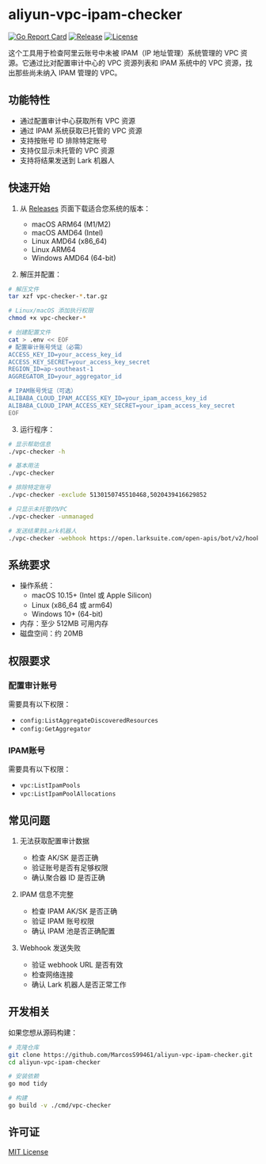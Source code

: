 # aliyun-vpc-ipam-checker

[![Go Report Card](https://goreportcard.com/badge/github.com/MarcosS99461/aliyun-vpc-ipam-checker)](https://goreportcard.com/report/github.com/MarcosS99461/aliyun-vpc-ipam-checker)
[![Release](https://img.shields.io/github/v/release/MarcosS99461/aliyun-vpc-ipam-checker)](https://github.com/MarcosS99461/aliyun-vpc-ipam-checker/releases/latest)
[![License](https://img.shields.io/github/license/MarcosS99461/aliyun-vpc-ipam-checker)](LICENSE)

这个工具用于检查阿里云账号中未被 IPAM（IP 地址管理）系统管理的 VPC 资源。它通过比对配置审计中心的 VPC 资源列表和 IPAM 系统中的 VPC 资源，找出那些尚未纳入 IPAM 管理的 VPC。

## 功能特性

- 通过配置审计中心获取所有 VPC 资源
- 通过 IPAM 系统获取已托管的 VPC 资源
- 支持按账号 ID 排除特定账号
- 支持仅显示未托管的 VPC 资源
- 支持将结果发送到 Lark 机器人

## 快速开始

1. 从 [Releases](https://github.com/MarcosS99461/aliyun-vpc-ipam-checker/releases/latest) 页面下载适合您系统的版本：
   - macOS ARM64 (M1/M2)
   - macOS AMD64 (Intel)
   - Linux AMD64 (x86_64)
   - Linux ARM64
   - Windows AMD64 (64-bit)

2. 解压并配置：
```bash
# 解压文件
tar xzf vpc-checker-*.tar.gz

# Linux/macOS 添加执行权限
chmod +x vpc-checker-*

# 创建配置文件
cat > .env << EOF
# 配置审计账号凭证（必需）
ACCESS_KEY_ID=your_access_key_id
ACCESS_KEY_SECRET=your_access_key_secret
REGION_ID=ap-southeast-1
AGGREGATOR_ID=your_aggregator_id

# IPAM账号凭证（可选）
ALIBABA_CLOUD_IPAM_ACCESS_KEY_ID=your_ipam_access_key_id
ALIBABA_CLOUD_IPAM_ACCESS_KEY_SECRET=your_ipam_access_key_secret
EOF
```

3. 运行程序：
```bash
# 显示帮助信息
./vpc-checker -h

# 基本用法
./vpc-checker

# 排除特定账号
./vpc-checker -exclude 5130150745510468,5020439416629852

# 只显示未托管的VPC
./vpc-checker -unmanaged

# 发送结果到Lark机器人
./vpc-checker -webhook https://open.larksuite.com/open-apis/bot/v2/hook/your-webhook-url
```

## 系统要求

- 操作系统：
  - macOS 10.15+ (Intel 或 Apple Silicon)
  - Linux (x86_64 或 arm64)
  - Windows 10+ (64-bit)
- 内存：至少 512MB 可用内存
- 磁盘空间：约 20MB

## 权限要求

### 配置审计账号
需要具有以下权限：
- `config:ListAggregateDiscoveredResources`
- `config:GetAggregator`

### IPAM账号
需要具有以下权限：
- `vpc:ListIpamPools`
- `vpc:ListIpamPoolAllocations`

## 常见问题

1. 无法获取配置审计数据
   - 检查 AK/SK 是否正确
   - 验证账号是否有足够权限
   - 确认聚合器 ID 是否正确

2. IPAM 信息不完整
   - 检查 IPAM AK/SK 是否正确
   - 验证 IPAM 账号权限
   - 确认 IPAM 池是否正确配置

3. Webhook 发送失败
   - 验证 webhook URL 是否有效
   - 检查网络连接
   - 确认 Lark 机器人是否正常工作

## 开发相关

如果您想从源码构建：

```bash
# 克隆仓库
git clone https://github.com/MarcosS99461/aliyun-vpc-ipam-checker.git
cd aliyun-vpc-ipam-checker

# 安装依赖
go mod tidy

# 构建
go build -v ./cmd/vpc-checker
```

## 许可证

[MIT License](LICENSE)